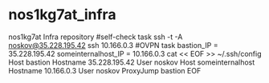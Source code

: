 # nos1kg7at_infra
nos1kg7at Infra repository
#self-check task
ssh -t -A noskov@35.228.195.42 ssh 10.166.0.3 
#OVPN task
bastion_IP = 35.228.195.42
someinternalhost_IP = 10.166.0.3
cat << EOF >> ~/.ssh/config
Host bastion
  Hostname 35.228.195.42
  User noskov
Host someinternalhost
  Hostname 10.166.0.3
  User noskov
  ProxyJump bastion
EOF

